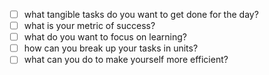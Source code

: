 - [ ] what tangible tasks do you want to get done for the day?
- [ ] what is your metric of success?
- [ ] what do you want to focus on learning?
- [ ] how can you break up your tasks in units?
- [ ] what can you do to make yourself more efficient?
